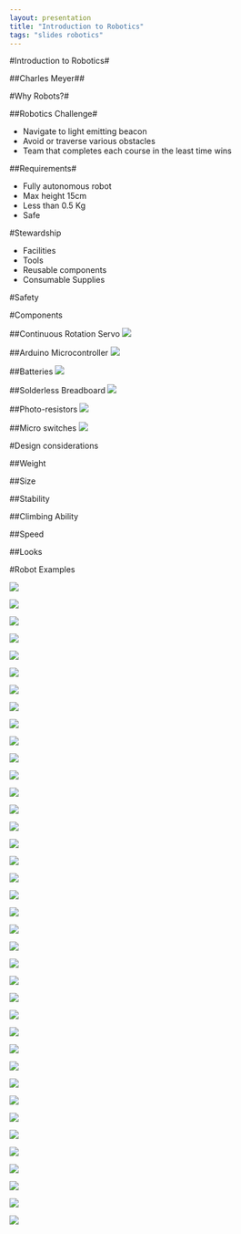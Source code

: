 ```yaml
---
layout: presentation
title: "Introduction to Robotics"
tags: "slides robotics"
---
```


<section>

#Introduction to Robotics#

##Charles Meyer##
</section>
<section>

#Why Robots?#

</section>
<section>

##Robotics Challenge#

* Navigate to light emitting beacon
* Avoid or traverse various obstacles
* Team that completes each course in the least time wins

</section>
<section>

##Requirements#

* Fully autonomous robot
* Max height 15cm
* Less than 0.5 Kg
* Safe

</section>
<section>

#Stewardship

* Facilities
* Tools
* Reusable components
* Consumable Supplies

</section>
<section>

#Safety

</section>
<section>

#Components

</section>
<section>

##Continuous Rotation Servo
![](HX5010.jpg)

</section>
<section>

##Arduino Microcontroller
![](25086.jpg)

</section>
<section>

##Batteries
![](BB-32620.JPG)

</section>
<section>

##Solderless Breadboard
![](BC4AAW_sml.jpg)

</section>
<section>

##Photo-resistors
![](PDV-P8103_sml.jpg)

</section>
<section>

##Micro switches
![](ZMA00A150L04PC_sml.jpg)

</section>
<section>

#Design considerations

</section>
<section>

##Weight

</section>
<section>

##Size

</section>
<section>

##Stability

</section>
<section>

##Climbing Ability

</section>
<section>

##Speed

</section>
<section>

##Looks 

</section>
<section>

#Robot Examples

</section>
<section>

![](MG_1175_thumb_1.jpg)

</section>
<section>

![](webcam_assembly2.jpg)

</section>
<section>

![](NewSensorBot.gif)

</section>
<section>

![](Robot_06.jpg)

</section>
<section>

![](F6FTB0RHPG4OIT0.MEDIUM.jpg)

</section>
<section>

![](2786011389_9e87cb7752.jpg)

</section>
<section>

![](budget-robotics-scooterbot.jpg)

</section>
<section>

![](F7QEJRFHWE9VQ6A.MEDIUM.jpg)

</section>
<section>

![](FUCD4I1HUTNMPG7.MEDIUM.jpg)

</section>
<section>

![](F6STHBOHQI6ZSF9.LARGE.jpg)

</section>
<section>

![](robotshop-robot-rover-development-platform-arduino-rubber-tracks-2.jpg)

</section>
<section>

![](FO5NZSNH1KHA8CR.MEDIUM.jpg)

</section>
<section>

![](budget-robotics-tankbot-servo.jpg)

</section>
<section>

![](2Wheel.png)

</section>
<section>

![](F47OFVEHO235SL3.MEDIUM.jpg)

</section>
<section>

![](FWDMINTHO7XFLCE.MEDIUM.jpg)

</section>
<section>

![](diy-servo-robot.jpg)

</section>
<section>

![](Image68.jpg)

</section>
<section>

![](maxresdefault.jpg)

</section>
<section>

![](CAD1.jpg)

</section>
<section>

![](82062_Revolver_Black_wheels_on_rubber_tires.jpg)

</section>
<section>

![](dscn3061.jpg)

</section>
<section>

![](RobotServoWheel.jpg)

</section>
<section>

![](images.jpg)

</section>
<section>

![](687474703a2f2f692e696d6775722e636f6d2f58734f50552e6a7067.jpg)

</section>
<section>

![](pict0407ej6.jpg)

</section>
<section>

![](sbs_8.JPG)

</section>
<section>

![](solarbotics-servo-wheel-large.jpg)

</section>
<section>

![](0027.PNG)

</section>
<section>

![](F9DECI1FN82X0YK.MEDIUM.jpg)

</section>
<section>

![](woodwheel.jpg)

</section>
<section>

![](DSC04915.JPG)

</section>
<section>

![](Clean_room_ball_transfer_unit_ball_caster.jpg)

</section>
<section>

![](Adding_the_Front_Caster-364.gif)

</section>
<section>

![](dscn3065.jpg)

</section>
<section>

![](FH9I2KLHTNO6VYY.MEDIUM.jpg)

</section>
<section>

![](original_524422_bgfgrkg_rhhmni2gkmxtsrcfa.jpg)

</section>
<section>

![](under.jpg)

</section>

